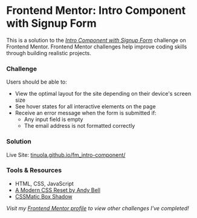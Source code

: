 # Frontend Mentor:  Intro Component with Signup Form
This is a solution to the _[Intro Component with Signup Form](https://www.frontendmentor.io/challenges/intro-component-with-signup-form-5cf91bd49edda32581d28fd1)_ challenge on Frontend Mentor. Frontend Mentor challenges help improve coding skills through building realistic projects.


### Challenge
Users should be able to:

- View the optimal layout for the site depending on their device's screen size
- See hover states for all interactive elements on the page
- Receive an error message when the form is submitted if:
  - Any input field is empty
  - The email address is not formatted correctly

### Solution
Live Site: [tinuola.github.io/fm_intro-component/](tinuola.github.io/fm_intro-component/)


### Tools & Resources
- HTML, CSS, JavaScript
- [A Modern CSS Reset by Andy Bell](https://piccalil.li/blog/a-modern-css-reset/)
- [CSSMatic Box Shadow](https://www.cssmatic.com/box-shadow)

_Visit my [Frontend Mentor profile](https://www.frontendmentor.io/profile/tinuola) to view other challenges I've completed!_